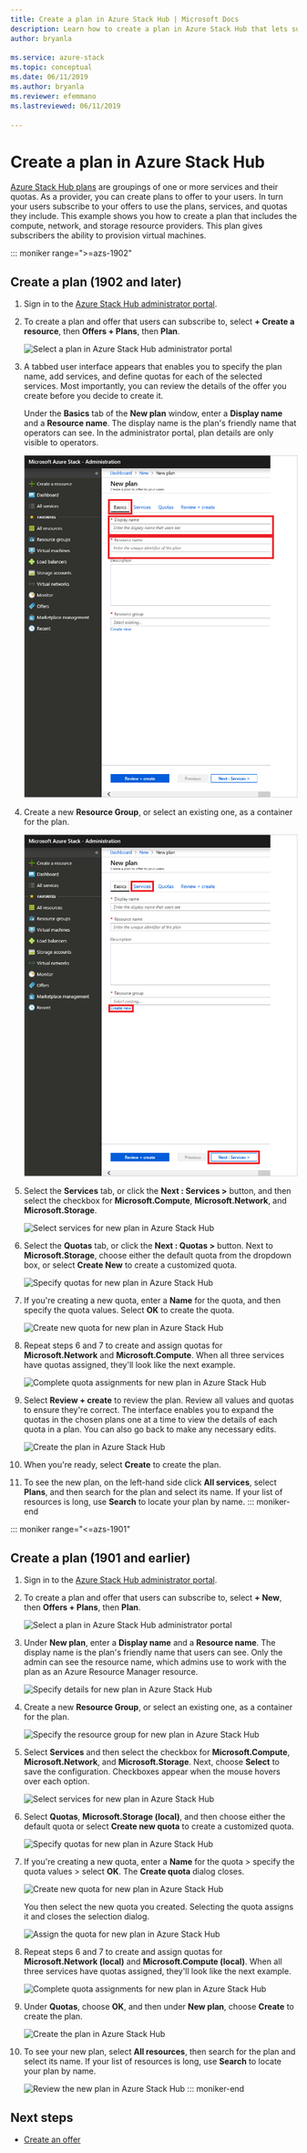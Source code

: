 ```yaml
---
title: Create a plan in Azure Stack Hub | Microsoft Docs
description: Learn how to create a plan in Azure Stack Hub that lets subscribers provision virtual machines.
author: bryanla

ms.service: azure-stack
ms.topic: conceptual
ms.date: 06/11/2019
ms.author: bryanla
ms.reviewer: efemmano
ms.lastreviewed: 06/11/2019

---
```

# Create a plan in Azure Stack Hub

[Azure Stack Hub plans](azure-stack-overview.md) are groupings of one or more services and their quotas. As a provider, you can create plans to offer to your users. In turn your users subscribe to your offers to use the plans, services, and quotas they include. This example shows you how to create a plan that includes the compute, network, and storage resource providers. This plan gives subscribers the ability to provision virtual machines.

::: moniker range=">=azs-1902"
## Create a plan (1902 and later)

1. Sign in to the [Azure Stack Hub administrator portal](https://adminportal.local.azurestack.external).

2. To create a plan and offer that users can subscribe to, select **+ Create a resource**, then **Offers + Plans**, then **Plan**.
  
   ![Select a plan in Azure Stack Hub administrator portal](media/azure-stack-create-plan/select-plan.png)

3. A tabbed user interface appears that enables you to specify the plan name, add services, and define quotas for each of the selected services. Most importantly, you can review the details of the offer you create before you decide to create it.

   Under the **Basics** tab of the **New plan** window, enter a **Display name** and a **Resource name**. The display name is the plan's friendly name that operators can see. In the administrator portal, plan details are only visible to operators.

   ![Specify details for new plan in Azure Stack Hub](media/azure-stack-create-plan/plan-name.png)

4. Create a new **Resource Group**, or select an existing one, as a container for the plan.

   ![Specify the resource group for new plan in Azure Stack Hub](media/azure-stack-create-plan/resource-group.png)

5. Select the **Services** tab, or click the **Next : Services >** button, and then select the checkbox for **Microsoft.Compute**, **Microsoft.Network**, and **Microsoft.Storage**.
  
   ![Select services for new plan in Azure Stack Hub](media/azure-stack-create-plan/services.png)

6. Select the **Quotas** tab, or click the **Next : Quotas >** button. Next to **Microsoft.Storage**, choose either the default quota from the dropdown box, or select **Create New** to create a customized quota.
  
   ![Specify quotas for new plan in Azure Stack Hub](media/azure-stack-create-plan/quotas.png)

7. If you're creating a new quota, enter a **Name** for the quota, and then specify the quota values. Select **OK** to create the quota.

   ![Create new quota for new plan in Azure Stack Hub](media/azure-stack-create-plan/new-quota.png)

8. Repeat steps 6 and 7 to create and assign quotas for **Microsoft.Network** and **Microsoft.Compute**. When all three services have quotas assigned, they'll look like the next example.

   ![Complete quota assignments for new plan in Azure Stack Hub](media/azure-stack-create-plan/all-quotas-assigned.png)

9. Select **Review + create** to review the plan. Review all values and quotas to ensure they're correct. The interface enables you to expand the quotas in the chosen plans one at a time to view the details of each quota in a plan. You can also go back to make any necessary edits.

   ![Create the plan in Azure Stack Hub](media/azure-stack-create-plan/create.png)

10. When you're ready, select **Create** to create the plan.

11. To see the new plan, on the left-hand side click **All services**, select **Plans**, and then search for the plan and select its name. If your list of resources is long, use **Search** to locate your plan by name.
::: moniker-end

::: moniker range="<=azs-1901"
## Create a plan (1901 and earlier)

1. Sign in to the [Azure Stack Hub administrator portal](https://adminportal.local.azurestack.external).

2. To create a plan and offer that users can subscribe to, select **+ New**, then **Offers + Plans**, then **Plan**.
  
   ![Select a plan in Azure Stack Hub administrator portal](media/azure-stack-create-plan/select-plan1901.png)

3. Under **New plan**, enter a **Display name** and a **Resource name**. The display name is the plan's friendly name that users can see. Only the admin can see the resource name, which admins use to work with the plan as an Azure Resource Manager resource.

   ![Specify details for new plan in Azure Stack Hub](media/azure-stack-create-plan/plan-name1901.png)

4. Create a new **Resource Group**, or select an existing one, as a container for the plan.

   ![Specify the resource group for new plan in Azure Stack Hub](media/azure-stack-create-plan/resource-group1901.png)

5. Select **Services** and then select the checkbox for **Microsoft.Compute**, **Microsoft.Network**, and **Microsoft.Storage**. Next, choose **Select** to save the configuration. Checkboxes appear when the mouse hovers over each option.
  
   ![Select services for new plan in Azure Stack Hub](media/azure-stack-create-plan/services1901.png)

6. Select **Quotas**, **Microsoft.Storage (local)**, and then choose either the default quota or select **Create new quota** to create a customized quota.
  
   ![Specify quotas for new plan in Azure Stack Hub](media/azure-stack-create-plan/quotas1901.png)

7. If you're creating a new quota, enter a **Name** for the quota > specify the quota values > select **OK**. The **Create quota** dialog closes.

   ![Create new quota for new plan in Azure Stack Hub](media/azure-stack-create-plan/new-quota1901.png)

   You then select the new quota you created. Selecting the quota assigns it and closes the selection dialog.
  
   ![Assign the quota for new plan in Azure Stack Hub](media/azure-stack-create-plan/assign-quota1901.png)

8. Repeat steps 6 and 7 to create and assign quotas for **Microsoft.Network (local)** and **Microsoft.Compute (local)**. When all three services have quotas assigned, they'll look like the next example.

   ![Complete quota assignments for new plan in Azure Stack Hub](media/azure-stack-create-plan/all-quotas-assigned1901.png)

9. Under **Quotas**, choose **OK**, and then under **New plan**, choose **Create** to create the plan.

    ![Create the plan in Azure Stack Hub](media/azure-stack-create-plan/create1901.png)

10. To see your new plan, select **All resources**, then search for the plan and select its name. If your list of resources is long, use **Search** to locate your plan by name.

    ![Review the new plan in Azure Stack Hub](media/azure-stack-create-plan/plan-overview1901.png)
::: moniker-end

## Next steps

* [Create an offer](azure-stack-create-offer.md)
